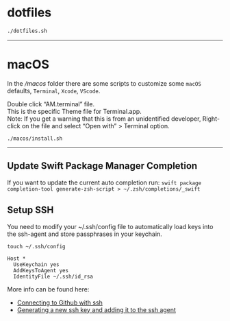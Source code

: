 # dotfiles

```
./dotfiles.sh
```

---

# macOS

In the */macos* folder there are some scripts to customize some `macOS` defaults, `Terminal`, `Xcode`, `VScode`.

Double click “AM.terminal” file.  
This is the specific Theme file for Terminal.app.   
Note: If you get a warning that this is from an unidentified developer, Right-click on the file and select “Open with” > Terminal option.

```
./macos/install.sh
```

---

## Update Swift Package Manager Completion

If you want to update the current auto completion run:
`swift package completion-tool generate-zsh-script > ~/.zsh/completions/_swift`

## Setup SSH

You need to modify your ~/.ssh/config file to automatically load keys into the ssh-agent and store passphrases in your keychain.

`touch ~/.ssh/config`

```
Host *
  UseKeychain yes
  AddKeysToAgent yes
  IdentityFile ~/.ssh/id_rsa
```

More info can be found here:

- [Connecting to Github with ssh](https://help.github.com/en/articles/connecting-to-github-with-ssh)
- [Generating a new ssh key and adding it to the ssh agent](https://help.github.com/en/articles/generating-a-new-ssh-key-and-adding-it-to-the-ssh-agent)